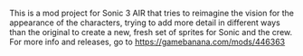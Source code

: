 This is a mod project for Sonic 3 AIR that tries to reimagine the vision for the appearance of the characters, 
trying to add more detail in different ways than the original to create a new, fresh set of sprites for Sonic 
and the crew. For more info and releases, go to https://gamebanana.com/mods/446363
